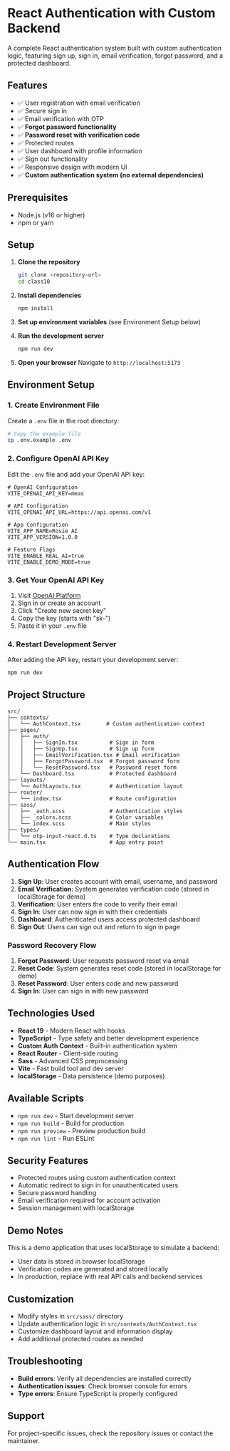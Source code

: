 # React Authentication with Custom Backend

A complete React authentication system built with custom authentication logic, featuring sign up, sign in, email verification, forgot password, and a protected dashboard.

## Features

- ✅ User registration with email verification
- ✅ Secure sign in
- ✅ Email verification with OTP
- ✅ **Forgot password functionality**
- ✅ **Password reset with verification code**
- ✅ Protected routes
- ✅ User dashboard with profile information
- ✅ Sign out functionality
- ✅ Responsive design with modern UI
- ✅ **Custom authentication system (no external dependencies)**

## Prerequisites

- Node.js (v16 or higher)
- npm or yarn

## Setup

1. **Clone the repository**

   ```bash
   git clone <repository-url>
   cd class10
   ```

2. **Install dependencies**

   ```bash
   npm install
   ```

3. **Set up environment variables** (see Environment Setup below)

4. **Run the development server**

   ```bash
   npm run dev
   ```

5. **Open your browser**
   Navigate to `http://localhost:5173`

## Environment Setup

### 1. Create Environment File

Create a `.env` file in the root directory:

```bash
# Copy the example file
cp .env.example .env
```

### 2. Configure OpenAI API Key

Edit the `.env` file and add your OpenAI API key:

```env
# OpenAI Configuration
VITE_OPENAI_API_KEY=meas

# API Configuration
VITE_OPENAI_API_URL=https://api.openai.com/v1

# App Configuration
VITE_APP_NAME=Rosie AI
VITE_APP_VERSION=1.0.0

# Feature Flags
VITE_ENABLE_REAL_AI=true
VITE_ENABLE_DEMO_MODE=true
```

### 3. Get Your OpenAI API Key

1. Visit [OpenAI Platform](https://platform.openai.com/api-keys)
2. Sign in or create an account
3. Click "Create new secret key"
4. Copy the key (starts with "sk-")
5. Paste it in your `.env` file

### 4. Restart Development Server

After adding the API key, restart your development server:

```bash
npm run dev
```

## Project Structure

```
src/
├── contexts/
│   └── AuthContext.tsx        # Custom authentication context
├── pages/
│   ├── auth/
│   │   ├── SignIn.tsx          # Sign in form
│   │   ├── SignUp.tsx          # Sign up form
│   │   ├── EmailVerification.tsx # Email verification
│   │   ├── ForgotPassword.tsx  # Forgot password form
│   │   └── ResetPassword.tsx   # Password reset form
│   └── Dashboard.tsx           # Protected dashboard
├── layouts/
│   └── AuthLayouts.tsx         # Authentication layout
├── router/
│   └── index.tsx               # Route configuration
├── sass/
│   ├── _auth.scss              # Authentication styles
│   ├── _colors.scss            # Color variables
│   └── index.scss              # Main styles
├── types/
│   └── otp-input-react.d.ts    # Type declarations
└── main.tsx                    # App entry point
```

## Authentication Flow

1. **Sign Up**: User creates account with email, username, and password
2. **Email Verification**: System generates verification code (stored in localStorage for demo)
3. **Verification**: User enters the code to verify their email
4. **Sign In**: User can now sign in with their credentials
5. **Dashboard**: Authenticated users access protected dashboard
6. **Sign Out**: Users can sign out and return to sign in page

### Password Recovery Flow

1. **Forgot Password**: User requests password reset via email
2. **Reset Code**: System generates reset code (stored in localStorage for demo)
3. **Reset Password**: User enters code and new password
4. **Sign In**: User can sign in with new password

## Technologies Used

- **React 19** - Modern React with hooks
- **TypeScript** - Type safety and better development experience
- **Custom Auth Context** - Built-in authentication system
- **React Router** - Client-side routing
- **Sass** - Advanced CSS preprocessing
- **Vite** - Fast build tool and dev server
- **localStorage** - Data persistence (demo purposes)

## Available Scripts

- `npm run dev` - Start development server
- `npm run build` - Build for production
- `npm run preview` - Preview production build
- `npm run lint` - Run ESLint

## Security Features

- Protected routes using custom authentication context
- Automatic redirect to sign in for unauthenticated users
- Secure password handling
- Email verification required for account activation
- Session management with localStorage

## Demo Notes

This is a demo application that uses localStorage to simulate a backend:

- User data is stored in browser localStorage
- Verification codes are generated and stored locally
- In production, replace with real API calls and backend services

## Customization

- Modify styles in `src/sass/` directory
- Update authentication logic in `src/contexts/AuthContext.tsx`
- Customize dashboard layout and information display
- Add additional protected routes as needed

## Troubleshooting

- **Build errors**: Verify all dependencies are installed correctly
- **Authentication issues**: Check browser console for errors
- **Type errors**: Ensure TypeScript is properly configured

## Support

For project-specific issues, check the repository issues or contact the maintainer.
